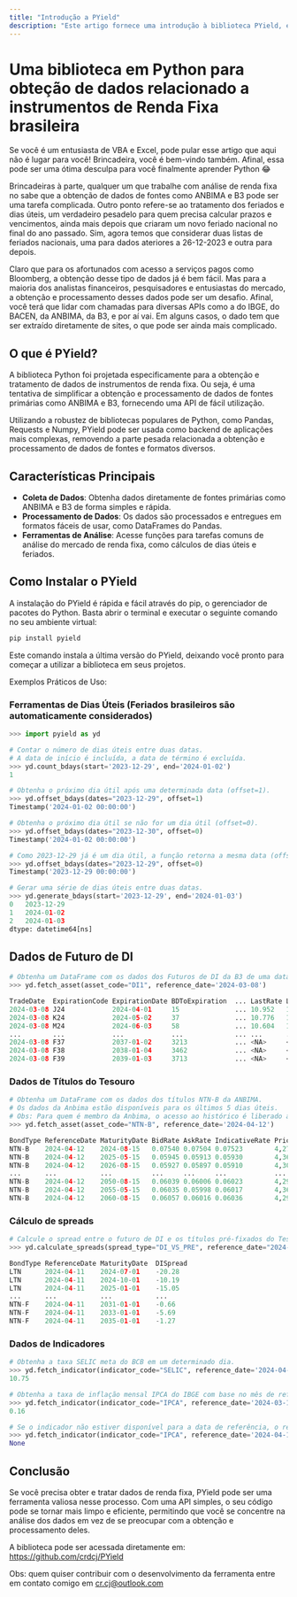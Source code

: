 ```yaml
---
title: "Introdução a PYield"
description: "Este artigo fornece uma introdução à biblioteca PYield, explicando seus conceitos básicos e como utilizá-la."
---
```


<meta property="og:title" content="Introdução a PYield">
<meta property="og:description" content="Este artigo fornece uma introdução à biblioteca PYield, explicando seus conceitos básicos e como utilizá-la.">
<meta property="og:image" content="https://imgur.com/a/G57cA73">
<meta property="og:url" content="https://crdcj.github.io/PYield/articles/pyield_intro.html">
<meta property="og:type" content="article">

# Uma biblioteca em Python para obteção de dados relacionado a instrumentos de Renda Fixa brasileira

Se você é um entusiasta de VBA e Excel, pode pular esse artigo que aqui não é lugar para você! Brincadeira, você é bem-vindo também. Afinal, essa pode ser uma ótima desculpa para você finalmente aprender Python 😂

Brincadeiras à parte, qualquer um que trabalhe com análise de renda fixa no sabe que a obtenção de dados de fontes como ANBIMA e B3 pode ser uma tarefa complicada. Outro ponto refere-se ao tratamento dos feriados e dias úteis, um verdadeiro pesadelo para quem precisa calcular prazos e vencimentos, ainda mais depois que criaram um novo feriado nacional no final do ano passado. Sim, agora temos que considerar duas listas de feriados nacionais, uma para dados ateriores a 26-12-2023 e outra para depois.

Claro que para os afortunados com acesso a serviços pagos como Bloomberg, a obtenção desse tipo de dados já é bem fácil. Mas para a maioria dos analistas financeiros, pesquisadores e entusiastas do mercado, a obtenção e processamento desses dados pode ser um desafio. Afinal, você terá que lidar com chamadas para diversas APIs como a do IBGE, do BACEN, da ANBIMA, da B3, e por aí vai. Em alguns casos, o dado tem que ser extraído diretamente de sites, o que pode ser ainda mais complicado.

## O que é PYield?

A biblioteca Python foi projetada especificamente para a obtenção e tratamento de dados de instrumentos de renda fixa. Ou seja, é uma tentativa de  simplificar a obtenção e processamento de dados de fontes primárias como ANBIMA e B3, fornecendo uma API de fácil utilização.

Utilizando a robustez de bibliotecas populares de Python, como Pandas, Requests e Numpy, PYield pode ser usada como backend de aplicações mais complexas, removendo a parte pesada relacionada a obtenção e processamento de dados de fontes e formatos diversos.

## Características Principais

- **Coleta de Dados**: Obtenha dados diretamente de fontes primárias como ANBIMA e B3 de forma simples e rápida.
- **Processamento de Dados**: Os dados são processados e entregues em formatos fáceis de usar, como DataFrames do Pandas.
- **Ferramentas de Análise**: Acesse funções para tarefas comuns de análise do mercado de renda fixa, como cálculos de dias úteis e feriados.

## Como Instalar o PYield

A instalação do PYield é rápida e fácil através do pip, o gerenciador de pacotes do Python. Basta abrir o terminal e executar o seguinte comando no seu ambiente virtual:

```sh
pip install pyield
```
Este comando instala a última versão do PYield, deixando você pronto para começar a utilizar a biblioteca em seus projetos.

Exemplos Práticos de Uso:

### Ferramentas de Dias Úteis (Feriados brasileiros são automaticamente considerados)
```python
>>> import pyield as yd

# Contar o número de dias úteis entre duas datas.
# A data de início é incluída, a data de término é excluída.
>>> yd.count_bdays(start='2023-12-29', end='2024-01-02')
1

# Obtenha o próximo dia útil após uma determinada data (offset=1).
>>> yd.offset_bdays(dates="2023-12-29", offset=1)
Timestamp('2024-01-02 00:00:00')

# Obtenha o próximo dia útil se não for um dia útil (offset=0).
>>> yd.offset_bdays(dates="2023-12-30", offset=0)
Timestamp('2024-01-02 00:00:00')

# Como 2023-12-29 já é um dia útil, a função retorna a mesma data (offset=0).
>>> yd.offset_bdays(dates="2023-12-29", offset=0)
Timestamp('2023-12-29 00:00:00')

# Gerar uma série de dias úteis entre duas datas.
>>> yd.generate_bdays(start='2023-12-29', end='2024-01-03')
0   2023-12-29
1   2024-01-02
2   2024-01-03
dtype: datetime64[ns]
```

## Dados de Futuro de DI
```python
# Obtenha um DataFrame com os dados dos Futuros de DI da B3 de uma data específica.
>>> yd.fetch_asset(asset_code="DI1", reference_date='2024-03-08')

TradeDate  ExpirationCode ExpirationDate BDToExpiration  ... LastRate LastAskRate LastBidRate SettlementRate
2024-03-08 J24            2024-04-01     15              ... 10.952   10.952      10.956      10.956
2024-03-08 K24            2024-05-02     37              ... 10.776   10.774      10.780      10.777
2024-03-08 M24            2024-06-03     58              ... 10.604   10.602      10.604      10.608
...        ...            ...            ...             ... ...      ...         ...         ...
2024-03-08 F37            2037-01-02     3213            ... <NA>     <NA>        <NA>        10.859
2024-03-08 F38            2038-01-04     3462            ... <NA>     <NA>        <NA>        10.859
2024-03-08 F39            2039-01-03     3713            ... <NA>     <NA>        <NA>        10.85
```

### Dados de Títulos do Tesouro
```python
# Obtenha um DataFrame com os dados dos títulos NTN-B da ANBIMA.
# Os dados da Anbima estão disponíveis para os últimos 5 dias úteis.
# Obs: Para quem é membro da Anbima, o acesso ao histórico é liberado automaticamente pela biblioteca.
>>> yd.fetch_asset(asset_code="NTN-B", reference_date='2024-04-12')

BondType ReferenceDate MaturityDate BidRate AskRate IndicativeRate Price
NTN-B    2024-04-12    2024-08-15   0.07540 0.07504 0.07523        4,271.43565
NTN-B    2024-04-12    2025-05-15   0.05945 0.05913 0.05930        4,361.34391
NTN-B    2024-04-12    2026-08-15   0.05927 0.05897 0.05910        4,301.40082
...      ...           ...          ...     ...     ...            ...
NTN-B    2024-04-12    2050-08-15   0.06039 0.06006 0.06023        4,299.28233
NTN-B    2024-04-12    2055-05-15   0.06035 0.05998 0.06017        4,367.13360
NTN-B    2024-04-12    2060-08-15   0.06057 0.06016 0.06036        4,292.26323
```

### Cálculo de spreads
```python
# Calcule o spread entre o futuro de DI e os títulos pré-fixados do Tesouro.
>>> yd.calculate_spreads(spread_type="DI_VS_PRE", reference_date="2024-4-11")

BondType ReferenceDate MaturityDate  DISpread
LTN      2024-04-11    2024-07-01    -20.28
LTN      2024-04-11    2024-10-01    -10.19
LTN      2024-04-11    2025-01-01    -15.05
...      ...           ...           ...
NTN-F    2024-04-11    2031-01-01    -0.66
NTN-F    2024-04-11    2033-01-01    -5.69
NTN-F    2024-04-11    2035-01-01    -1.27
```

### Dados de Indicadores
```python
# Obtenha a taxa SELIC meta do BCB em um determinado dia.
>>> yd.fetch_indicator(indicator_code="SELIC", reference_date='2024-04-12')
10.75

# Obtenha a taxa de inflação mensal IPCA do IBGE com base no mês de referência da data.
>>> yd.fetch_indicator(indicator_code="IPCA", reference_date='2024-03-18')
0.16

# Se o indicador não estiver disponível para a data de referência, o retorno será nulo (None).
>>> yd.fetch_indicator(indicator_code="IPCA", reference_date='2024-04-10')
None
```

## Conclusão

Se você precisa obter e tratar dados de renda fixa, PYield pode ser uma ferramenta valiosa nesse processo. Com uma API simples, o seu código pode se tornar mais limpo e eficiente, permitindo que você se concentre na análise dos dados em vez de se preocupar com a obtenção e processamento deles.

A biblioteca pode ser acessada diretamente em: https://github.com/crdcj/PYield

Obs: quem quiser contribuir com o desenvolvimento da ferramenta entre em contato comigo em cr.cj@outlook.com